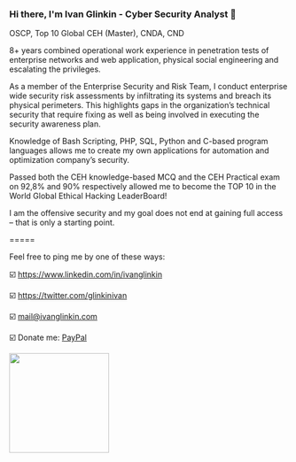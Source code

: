 ### Hi there, I'm Ivan Glinkin - Cyber Security Analyst 👋
OSCP, Top 10 Global CEH (Master), CNDA, CND

8+ years combined operational work experience in penetration tests of enterprise networks and web application, physical social engineering and escalating the privileges.

As a member of the Enterprise Security and Risk Team, I conduct enterprise wide security risk assessments by infiltrating its systems and breach its physical perimeters. This highlights gaps in the organization’s technical security that require fixing as well as being involved in executing the security awareness plan.

Knowledge of Bash Scripting, PHP, SQL, Python and C-based program languages allows me to create my own applications for automation and optimization company’s security.

Passed both the CEH knowledge-based MCQ and the CEH Practical exam on 92,8% and 90% respectively allowed me to become the TOP 10 in the World Global Ethical Hacking LeaderBoard!

I am the offensive security and my goal does not end at gaining full access – that is only a starting point.

=====

Feel free to ping me by one of these ways:

☑️ https://www.linkedin.com/in/ivanglinkin

☑️ https://twitter.com/glinkinivan

☑️ mail@ivanglinkin.com

☑️ Donate me: [PayPal](https://paypal.me/ivanglinkin?country.x=US&locale.x=en_US)

<img height="180em" src="https://github-readme-stats.vercel.app/api?username=IvanGlinkin&show_icons=true&hide_border=true&&count_private=true&include_all_commits=true" />
